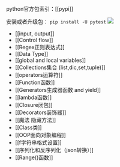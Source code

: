 python官方包索引：[[pypi]]

安装或者升级包：
`pip install -U pytest`
![](https://www.notion.so/Selenium-8ed2c65c7828487596c7f43726d2ade1#70cd4beb248e460d9d2619acd001eb2a)

- [[input, output]]
- [[Control flow]]
- [[Regex正则表达式]]
- [[Data Type]]
- [[global and local variables]]
- [[Collections集合 (list,dic,set,tuple)]]
- [[operators运算符]]
- [[Function函数]]
- [[Generators生成器函数 and yield]]
- [[lambda函数]]
- [[Closure闭包]]
- [[Decorators装饰器]]
- [[魔法 隐藏方法]]
- [[Class类]]
- [[OOP面向对象编程]]
- [[f字符串格式设置]]
- [[序列化和反序列化（json转换）]]
- [[Range()函数]]

